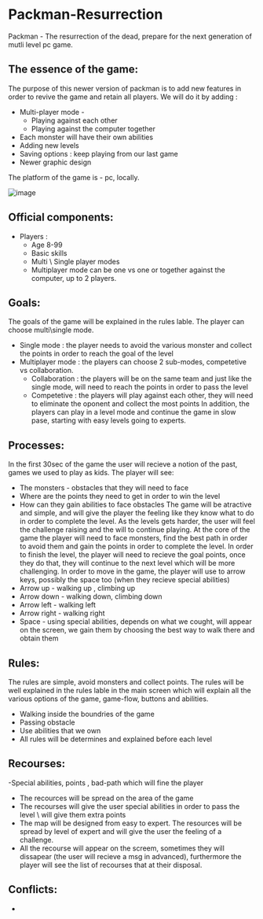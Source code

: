 #  **Packman-Resurrection**
Packman - The resurrection of the dead, prepare for the next generation of mutli level pc game.
## The essence of the game:
The purpose of this newer version of packman is to add new features in order to revive the game and retain all players.
We will do it by adding :
- Multi-player mode -
  - Playing against each other 
  - Playing against the computer together
- Each monster will have their own abilities 
- Adding new levels
- Saving options : keep playing from our last game
- Newer graphic design
 
The platform of the game is - pc, locally.

![image](https://user-images.githubusercontent.com/57447482/138595553-c0262c43-e016-4465-90a3-0af1a3213ea0.png)

## Official components:
- Players : 
  - Age 8-99
  - Basic skills 
  - Multi \ Single player modes
  - Multiplayer mode can be one vs one or together against the computer, up to 2 players.
 
 ## Goals:
 The goals of the game will be explained in the rules lable. 
 The player can choose multi\single mode.
 - Single mode : the player needs to avoid the various monster and collect the points in order to reach the goal of the level
 - Multiplayer mode : the players can choose 2 sub-modes, competetive vs collaboration.
    - Collaboration : the players will be on the same team and just like the single mode, will need to reach the points in order to pass the level
    - Competetive : the players will play against each other, they will need to eliminate the oponent and collect the most points
 In addition, the players can play in a level mode and continue the game in slow pase, starting with easy levels going to experts.
 
## Processes:
In the first 30sec of the game the user will recieve a notion of the past, games we used to play as kids.
The player will see:
  - The monsters - obstacles that they will need to face
  - Where are the points they need to get in order to win the level
  - How can they gain abilities to face obstacles
The game will be atractive and simple, and will give the player the feeling like they know what to do in order to complete the level.
As the levels gets harder, the user will feel the challenge raising and the will to continue playing.
At the core of the game the player will need to face monsters, find the best path in order to avoid them and gain the points in order to complete the level.
In order to finish the level, the player will need to recieve the goal points, once they do that, they will continue to the next level which will be more challenging.
In order to move in the game, the player will use to arrow keys, possibly the space too (when they recieve special abilities)
- Arrow up - walking up , climbing up 
- Arrow down - walking down, climbing down
- Arrow left - walking left 
- Arrow right - walking right
- Space - using special abilities, depends on what we cought, will appear on the screen, we gain them by choosing the best way to walk there and obtain them

## Rules:
The rules are simple, avoid monsters and collect points.
The rules will be well explained in the rules lable in the main screen which will explain all the various options of the game, game-flow, buttons and abilities.
- Walking inside the boundries of the game
- Passing obstacle
- Use abilities that we own
- All rules will be determines and explained before each level

## Recourses:
-Special abilities, points , bad-path which will fine the player
- The recources will be spread on the area of the game
- The recourses will give the user special abilities in order to pass the level \ will give them extra points
- The map will be designed from easy to expert. The resources will be spread by level of expert and will give the user the feeling of a challenge.
- All the recourse will appear on the screem, sometimes they will dissapear (the user will recieve a msg in advanced), furthermore the player will see the list of recourses that at their disposal.

## Conflicts:
-
